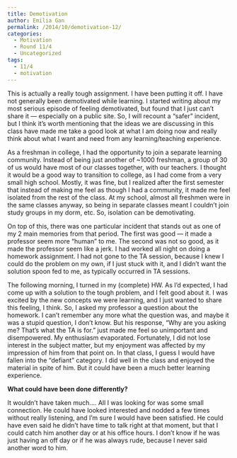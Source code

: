 ```yaml
---
title: Demotivation
author: Emilia Gan
permalink: /2014/10/demotivation-12/
categories:
  - Motivation
  - Round 11/4
  - Uncategorized
tags:
  - 11/4
  - motivation
---
```

This is actually a really tough assignment. I have been putting it off. I have not generally been demotivated while learning. I started writing about my most serious episode of feeling demotivated, but found that I just can&#8217;t share it &#8212; especially on a public site. So, I will recount a &#8220;safer&#8221; incident, but I think it&#8217;s worth mentioning that the ideas we are discussing in this class have made me take a good look at what I am doing now and really think about what I want and need from any learning/teaching experience.

As a freshman in college, I had the opportunity to join a separate learning community. Instead of being just another of ~1000 freshman, a group of 30 of us would have most of our classes together, with our teachers. I thought it would be a good way to transition to college, as I had come from a very small high school. Mostly, it was fine, but I realized after the first semester that instead of making me feel as though I had a community, it made me feel isolated from the rest of the class. At my school, almost all freshmen were in the same classes anyway, so being in separate classes meant I couldn&#8217;t join study groups in my dorm, etc. So, isolation can be demotivating.

On top of this, there was one particular incident that stands out as one of my 2 main memories from that period. The first was good &#8212; it made a professor seem more &#8220;human&#8221; to me. The second was not so good, as it made the professor seem like a jerk. I had worked all night on doing a homework assignment. I had not gone to the TA session, because I knew I could do the problem on my own, if I just stuck with it, and I didn&#8217;t want the solution spoon fed to me, as typically occurred in TA sessions.

The following morning, I turned in my (complete) HW. As I&#8217;d expected, I had come up with a solution to the tough problem, and I felt good about it. I was excited by the new concepts we were learning, and I just wanted to share this feeling, I think. So, I asked my professor a question about the homework. I can&#8217;t remember any more what the question was, and maybe it was a stupid question, I don&#8217;t know. But his response, &#8220;Why are you asking me? That&#8217;s what the TA is for.&#8221; just made me feel so unimportant and disempowered. My enthusiasm evaporated. Fortunately, I did not lose interest in the subject matter, but my enjoyment was affected by my impression of him from that point on. In that class, I guess I would have fallen into the &#8220;defiant&#8221; category. I did well in the class and enjoyed the material in spite of him. But it could have been a much better learning experience.

**What could have been done differently?**

It wouldn&#8217;t have taken much&#8230;. All I was looking for was some small connection. He could have looked interested and nodded a few times without really listening, and I&#8217;m sure I would have been satisfied. He could have even said he didn&#8217;t have time to talk right at that moment, but that I could catch him another day or at his office hours. I don&#8217;t know if he was just having an off day or if he was always rude, because I never said another word to him.
